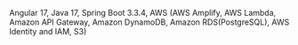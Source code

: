Angular 17, Java 17, Spring Boot 3.3.4, AWS (AWS Amplify, AWS Lambda, Amazon API Gateway, Amazon DynamoDB, Amazon RDS(PostgreSQL), AWS Identity and IAM, S3)
